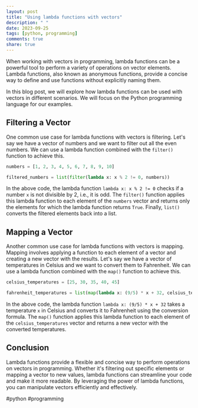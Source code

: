 ```yaml
---
layout: post
title: "Using lambda functions with vectors"
description: " "
date: 2023-09-25
tags: [python, programming]
comments: true
share: true
---
```


When working with vectors in programming, lambda functions can be a powerful tool to perform a variety of operations on vector elements. Lambda functions, also known as anonymous functions, provide a concise way to define and use functions without explicitly naming them.

In this blog post, we will explore how lambda functions can be used with vectors in different scenarios. We will focus on the Python programming language for our examples.

## Filtering a Vector

One common use case for lambda functions with vectors is filtering. Let's say we have a vector of numbers and we want to filter out all the even numbers. We can use a lambda function combined with the `filter()` function to achieve this.

```python
numbers = [1, 2, 3, 4, 5, 6, 7, 8, 9, 10]

filtered_numbers = list(filter(lambda x: x % 2 != 0, numbers))
```

In the above code, the lambda function `lambda x: x % 2 != 0` checks if a number `x` is not divisible by 2, i.e., it is odd. The `filter()` function applies this lambda function to each element of the `numbers` vector and returns only the elements for which the lambda function returns `True`. Finally, `list()` converts the filtered elements back into a list.

## Mapping a Vector

Another common use case for lambda functions with vectors is mapping. Mapping involves applying a function to each element of a vector and creating a new vector with the results. Let's say we have a vector of temperatures in Celsius and we want to convert them to Fahrenheit. We can use a lambda function combined with the `map()` function to achieve this.

```python
celsius_temperatures = [25, 30, 35, 40, 45]

fahrenheit_temperatures = list(map(lambda x: (9/5) * x + 32, celsius_temperatures))
```

In the above code, the lambda function `lambda x: (9/5) * x + 32` takes a temperature `x` in Celsius and converts it to Fahrenheit using the conversion formula. The `map()` function applies this lambda function to each element of the `celsius_temperatures` vector and returns a new vector with the converted temperatures.

## Conclusion

Lambda functions provide a flexible and concise way to perform operations on vectors in programming. Whether it's filtering out specific elements or mapping a vector to new values, lambda functions can streamline your code and make it more readable. By leveraging the power of lambda functions, you can manipulate vectors efficiently and effectively.

#python #programming